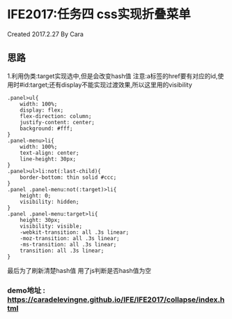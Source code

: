 # IFE2017:任务四 css实现折叠菜单

Created 2017.2.27 By Cara

## 思路
1.利用伪类:target实现选中,但是会改变hash值
注意:a标签的href要有对应的id,使用时#id:target;还有display不能实现过渡效果,所以这里用的visibility
```css关键代码
.panel>ul{
	width: 100%;
	display: flex;
	flex-direction: column;
	justify-content: center;
	background: #fff;
}
.panel-menu>li{
	width: 100%;
	text-align: center;
	line-height: 30px;
}
.panel>ul>li:not(:last-child){
	border-bottom: thin solid #ccc;
}
.panel .panel-menu:not(:target)>li{
	height: 0;
	visibility: hidden;
}
.panel .panel-menu:target>li{
	height: 30px;
	visibility: visible;
	-webkit-transition: all .3s linear;
	-moz-transition: all .3s linear;
	-ms-transition: all .3s linear;
	transition: all .3s linear;
}
```
最后为了刷新清楚hash值 用了js判断是否hash值为空

### demo地址 : https://caradelevingne.github.io/IFE/IFE2017/collapse/index.html
